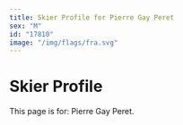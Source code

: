 ```yaml
---
title: Skier Profile for Pierre Gay Peret
sex: "M"
id: "17810"
image: "/img/flags/fra.svg" 
---
```


# Skier Profile

This page is for: Pierre Gay Peret.
    